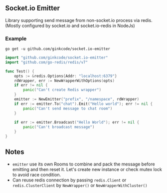 ## Socket.io Emitter

Library supporting send message from non-socket.io process via redis. (Mostly configured by socket.io and socket.io-redis in NodeJs)

### Example
`go get -u github.com/ginkcode/socket.io-emitter`

```.go
import "github.com/ginkcode/socket.io-emitter"
import "github.com/go-redis/redis/v7"

func Test() {
    opts := &redis.Options{Addr: "localhost:6379"}
    rdWrapper, err := NewWrapperWithOptions(opts)
    if err != nil {
        panic("Can't create Redis wrapper")
    }
    emitter := NewEmitter("prefix", "/namespace", rdWrapper)
    if err := emitter.To("chat").Emit("Hello world"); err != nil {
        panic("Can't send message to chat room")
    }
    
    if err := emitter.Broadcast("Hello World"); err != nil {
        panic("Can't broadcast message")
    }
}

```

## Notes

- `emitter` use its own Rooms to combine and pack the message before emitting and then reset it.
Let's create new instance or check mutex lock to avoid race condition.
- Can reuse redis connection by passing `redis.Client` or `redis.ClusterClient` by `NewWrapper()` or `NewWrapperWithCluster()`
